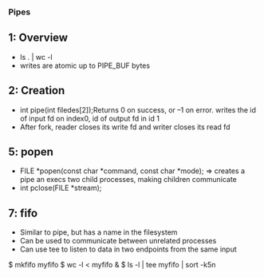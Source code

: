 ### Pipes

## 1: Overview

* ls . | wc -l
* writes are atomic up to PIPE_BUF bytes

## 2: Creation

* int pipe(int filedes[2]);Returns 0 on success, or –1 on error. writes the id of input fd on index0, id of output fd in id 1
* After fork, reader closes its write fd and writer closes its read fd

## 5: popen

* FILE *popen(const char *command, const char *mode); => creates a pipe an execs two child processes, making children communicate
* int pclose(FILE *stream);

## 7: fifo

* Similar to pipe, but has a name in the filesystem
* Can be used to communicate between unrelated processes
* Can use tee to listen to data in two endpoints from the same input

$ mkfifo myfifo
$ wc -l < myfifo &
$ ls -l | tee myfifo | sort -k5n

